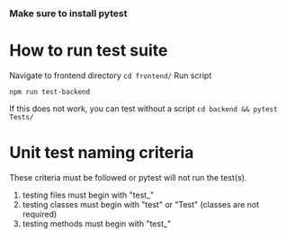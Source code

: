 ### Make sure to install pytest

# How to run test suite
Navigate to frontend directory
`cd frontend/`
Run script
```
npm run test-backend
```

If this does not work, you can test without a script
`cd backend && pytest Tests/`

# Unit test naming criteria
These criteria must be followed or pytest will not run the test(s).
1. testing files must begin with "test_"
2. testing classes must begin with "test" or "Test" (classes are not required)
3. testing methods must begin with "test_"
